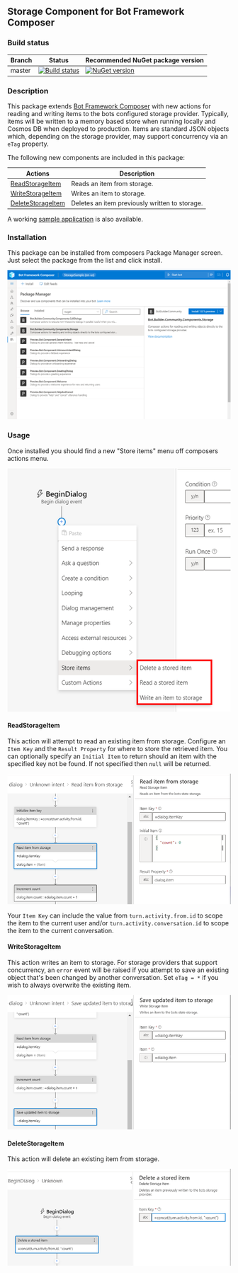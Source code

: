 ## Storage Component for Bot Framework Composer

### Build status
| Branch | Status | Recommended NuGet package version |
| ------ | ------ | ------ |
| master | [![Build status](https://ci.appveyor.com/api/projects/status/b9123gl3kih8x9cb?svg=true)](https://ci.appveyor.com/project/garypretty/botbuilder-community) | [![NuGet version](https://img.shields.io/badge/NuGet-1.0.39-blue.svg)](https://www.nuget.org/packages/Bot.Builder.Community.Components.Storage/) |

### Description
This package extends [Bot Framework Composer](https://docs.microsoft.com/en-us/composer/introduction) with new actions for reading and writing items to the bots configured storage provider. Typically, items will be written to a memory based store when running locally and Cosmos DB when deployed to production. Items are standard JSON objects which, depending on the storage provider, may support concurrency via an `eTag` property.

The following new components are included in this package:

| Actions | Description |
| ------ | ------ |
| [ReadStorageItem](#ReadStorageItem) | Reads an item from storage. |
| [WriteStorageItem](#WriteStorageItem) | Writes an item to storage. |
| [DeleteStorageItem](#DeleteStorageItem) | Deletes an item previously written to storage. |

A working [sample application](../../samples/components/StorageSample) is also available.

### Installation

This package can be installed from composers Package Manager screen. Just select the package from the list and click install.

![Package Manager](package-manager.png)

### Usage

Once installed you should find a new "Store items" menu off composers actions menu.

![Action Menu](new-menu.png)


#### ReadStorageItem

This action will attempt to read an existing item from storage. Configure an `Item Key` and the `Result Property` for where to store the retrieved item.  You can optionally specify an `Initial Item` to return should an item with the specified key not be found. If not specified then `null` will be returned. 

![ReadStorageItem Properties](ReadStorageItem.png)

Your `Item Key` can include the value from `turn.activity.from.id` to scope the item to the current user and/or `turn.activity.conversation.id` to scope the item to the current conversation.

#### WriteStorageItem

This action writes an item to storage. For storage providers that support concurrency, an `error` event will be raised if you attempt to save an existing object that's been changed by another conversation. Set `eTag = *` if you wish to always overwrite the existing item. 

![WriteStorageItem Properties](WriteStorageItem.png)

#### DeleteStorageItem

This action will delete an existing item from storage. 

![DeleteStorageItem Properties](DeleteStorageItem.png)
